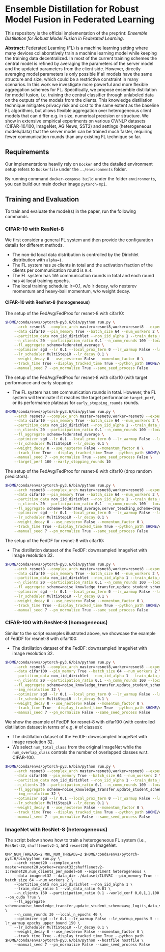 # Ensemble Distillation for Robust Model Fusion in Federated Learning
This repository is the official implementation of the preprint: *Ensemble Distillation for Robust Model Fusion in Federated Learning*. 

**Abstract:**
Federated Learning (FL) is a machine learning setting where many devices collaboratively train a machine learning model while keeping the training data decentralized. In most of the current training schemes the central model is refined by averaging the parameters of the server model and the updated parameters from the client side. However, directly averaging model parameters is only possible if all models have the same structure and size, which could be a restrictive constraint in many scenarios. In this work we investigate more powerful and more flexible aggregation schemes for FL. Specifically, we propose ensemble distillation for model fusion, i.e. training the central classifier through unlabeled data on the outputs of the models from the clients.
This knowledge distillation technique mitigates privacy risk and cost to the same extent as the baseline FL algorithms, but allows flexible aggregation over heterogeneous client models that can differ e.g. in size, numerical precision or structure. We show in extensive empirical experiments on various CV/NLP datasets (CIFAR-10/100, ImageNet, AG News, SST2) and settings (heterogeneous models/data) that the server model can be trained much faster, requiring fewer communication rounds than any existing FL technique so far.


## Requirements
Our implementations heavily rely on `Docker` and the detailed environment setup refers to `Dockerfile` under the `../environments` folder.

By running command `docker-compose build` under the folder `environments`, you can build our main docker image `pytorch-mpi`.


## Training and Evaluation
To train and evaluate the model(s) in the paper, run the following commands.


### CIFAR-10 with ResNet-8
We first consider a general FL system and then provide the configuration details for different methods.
* The non-iid local data distribution is controlled by the Dirichlet distribution with `alpha=1`.
* The FL system has `20` clients in total and the activation fraction of the clients per communication round is `0.4`.
* The FL system has `100` communication rounds in total and each round has `40` local training epochs.
* The local training schedule: lr=0.1, w/o lr decay, w/o nesterov momentum and heavy-ball momentum, w/o weight decay.

#### CIFAR-10 with ResNet-8 (homogeneous)
The setup of the FedAvg/FedProx for resnet-8 with cifar10:

```bash
$HOME/conda/envs/pytorch-py3.6/bin/python run.py \
    --arch resnet8 --complex_arch master=resnet8,worker=resnet8 --experiment demo \
    --data cifar10 --pin_memory True --batch_size 64 --num_workers 2 \
    --partition_data non_iid_dirichlet --non_iid_alpha 1 --train_data_ratio 1 --val_data_ratio 0.1 \
    --n_clients 20 --participation_ratio 0.1 --n_comm_rounds 100 --local_n_epochs 40 --world_conf 0,0,1,1,100 --on_cuda True \
    --fl_aggregate scheme=federated_average \
    --optimizer sgd --lr 0.1 --local_prox_term 0 --lr_warmup False --lr_warmup_epochs 5 --lr_warmup_epochs_upper_bound 150 \
    --lr_scheduler MultiStepLR --lr_decay 0.1 \
    --weight_decay 0 --use_nesterov False --momentum_factor 0 \
    --track_time True --display_tracked_time True --python_path $HOME/conda/envs/pytorch-py3.6/bin/python --hostfile hostfile \
    --manual_seed 7 --pn_normalize True --same_seed_process False
```

The setup of the FedAvg/FedProx for resnet-8 with cifar10 (with target performance and early stopping):
* The FL system has `100` communication rounds in total. However, the FL system will terminate if it reaches the target performance `target_perf`, or its performance plateaus for `early_stopping_rounds` rounds.

```bash
$HOME/conda/envs/pytorch-py3.6/bin/python run.py \
    --arch resnet8 --complex_arch master=resnet8,worker=resnet8 --experiment demo \
    --data cifar10 --pin_memory True --batch_size 64 --num_workers 2 \
    --partition_data non_iid_dirichlet --non_iid_alpha 1 --train_data_ratio 1 --val_data_ratio 0.1 \
    --n_clients 20 --participation_ratio 0.1 --n_comm_rounds 100 --local_n_epochs 40 --world_conf 0,0,1,1,100 --on_cuda True \
    --fl_aggregate scheme=federated_average \
    --optimizer sgd --lr 0.1 --local_prox_term 0 --lr_warmup False --lr_warmup_epochs 5 --lr_warmup_epochs_upper_bound 150 \
    --lr_scheduler MultiStepLR --lr_decay 0.1 \
    --weight_decay 0 --use_nesterov False --momentum_factor 0 \
    --track_time True --display_tracked_time True --python_path $HOME/conda/envs/pytorch-py3.6/bin/python --hostfile hostfile \
    --manual_seed 7 --pn_normalize True --same_seed_process False \
    --target_perf 100 --early_stopping_rounds 10
```

The setup of the FedAvg/FedProx for resnet-8 with cifar10 (drop random predictors):

```bash
$HOME/conda/envs/pytorch-py3.6/bin/python run.py \
    --arch resnet8 --complex_arch master=resnet8,worker=resnet8 --experiment demo \
    --data cifar10 --pin_memory True --batch_size 64 --num_workers 2 \
    --partition_data non_iid_dirichlet --non_iid_alpha 1 --train_data_ratio 1 --val_data_ratio 0.1 \
    --n_clients 20 --participation_ratio 0.1 --n_comm_rounds 100 --local_n_epochs 40 --world_conf 0,0,1,1,100 --on_cuda True \
    --fl_aggregate scheme=federated_average,server_teaching_scheme=drop_worst \
    --optimizer sgd --lr 0.1 --local_prox_term 0 --lr_warmup False --lr_warmup_epochs 5 --lr_warmup_epochs_upper_bound 150 \
    --lr_scheduler MultiStepLR --lr_decay 0.1 \
    --weight_decay 0 --use_nesterov False --momentum_factor 0 \
    --track_time True --display_tracked_time True --python_path $HOME/conda/envs/pytorch-py3.6/bin/python --hostfile hostfile \
    --manual_seed 7 --pn_normalize True --same_seed_process False
```

The setup of the FedDF for resnet-8 with cifar10:
* The distillation dataset of the FedDF: downsampled ImageNet with image resolution 32.

```bash
$HOME/conda/envs/pytorch-py3.6/bin/python run.py \
    --arch resnet8 --complex_arch master=resnet8,worker=resnet8 --experiment demo \
    --data cifar10 --pin_memory True --batch_size 64 --num_workers 2 \
    --partition_data non_iid_dirichlet --non_iid_alpha 1 --train_data_ratio 1 --val_data_ratio 0.1 \
    --n_clients 20 --participation_ratio 0.1 --n_comm_rounds 100 --local_n_epochs 40 --world_conf 0,0,1,1,100 --on_cuda True \
    --fl_aggregate scheme=noise_knowledge_transfer,update_student_scheme=avg_logits,data_source=other,data_type=train,data_scheme=random_sampling,data_name=cifar100,data_percentage=1.0,total_n_server_pseudo_batches=10000,eval_batches_freq=100,early_stopping_server_batches=1000 \
    --optimizer sgd --lr 0.1 --local_prox_term 0 --lr_warmup False --lr_warmup_epochs 5 --lr_warmup_epochs_upper_bound 150 \
    --lr_scheduler MultiStepLR --lr_decay 0.1 \
    --weight_decay 0 --use_nesterov False --momentum_factor 0 \
    --track_time True --display_tracked_time True --python_path $HOME/conda/envs/pytorch-py3.6/bin/python --hostfile hostfile \
    --manual_seed 7 --pn_normalize True --same_seed_process False
```


### CIFAR-100 with ResNet-8 (homogeneous)
Similar to the script examples illustrated above, we showcase the example of FedDF for resnet-8 with cifar100:
* The distillation dataset of the FedDF: downsampled ImageNet with image resolution 32.

```bash
$HOME/conda/envs/pytorch-py3.6/bin/python run.py \
    --arch resnet8 --complex_arch master=resnet8,worker=resnet8 --experiment demo \
    --data cifar100 --pin_memory True --batch_size 64 --num_workers 2 \
    --partition_data non_iid_dirichlet --non_iid_alpha 1 --train_data_ratio 1 --val_data_ratio 0.1 \
    --n_clients 20 --participation_ratio 0.1 --n_comm_rounds 100 --local_n_epochs 40 --world_conf 0,0,1,1,100 --on_cuda True \
    --fl_aggregate scheme=noise_knowledge_transfer,update_student_scheme=avg_logits,data_source=other,data_type=train,data_scheme=random_sampling,data_percentage=1.0,data_name=imagenet32,data_dir=./dataset/ILSVRC,total_n_server_pseudo_batches=10000,eval_batches_freq=100,early_stopping_server_batches=1000 \
    --img_resolution 32 \
    --optimizer sgd --lr 0.1 --local_prox_term 0 --lr_warmup False --lr_warmup_epochs 5 --lr_warmup_epochs_upper_bound 150 \
    --lr_scheduler MultiStepLR --lr_decay 0.1 \
    --weight_decay 0 --use_nesterov False --momentum_factor 0 \
    --track_time True --display_tracked_time True --python_path $HOME/conda/envs/pytorch-py3.6/bin/python --hostfile hostfile \
    --manual_seed 7 --pn_normalize False --same_seed_process False
```

We show the example of FedDF for resnet-8 with cifar100 (with controlled distillation dataset in terms of e.g. # of classes):
* The distillation dataset of the FedDF: downsampled ImageNet with image resolution 32.
* We select `num_total_class` from the original ImageNet while the `num_overlap_class` controls the number of overlapped classes w.r.t. CIFAR-100.

```bash
$HOME/conda/envs/pytorch-py3.6/bin/python run.py \
    --arch resnet8 --complex_arch master=resnet8,worker=resnet8 --experiment demo \
    --data cifar100 --pin_memory True --batch_size 64 --num_workers 2 \
    --partition_data non_iid_dirichlet --non_iid_alpha 1 --train_data_ratio 1 --val_data_ratio 0.1 \
    --n_clients 20 --participation_ratio 0.1 --n_comm_rounds 100 --local_n_epochs 40 --world_conf 0,0,1,1,100 --on_cuda True \
    --fl_aggregate scheme=noise_knowledge_transfer,update_student_scheme=avg_logits,data_source=other,data_type=train,data_scheme=class_selection,data_percentage=1.0,num_total_class=100,num_overlap_class=0,data_name=imagenet32,data_dir=./dataset/ILSVRC,total_n_server_pseudo_batches=10000,eval_batches_freq=100,early_stopping_server_batches=1000 \
    --img_resolution 32 \
    --optimizer sgd --lr 0.1 --local_prox_term 0 --lr_warmup False --lr_warmup_epochs 5 --lr_warmup_epochs_upper_bound 150 \
    --lr_scheduler MultiStepLR --lr_decay 0.1 \
    --weight_decay 0 --use_nesterov False --momentum_factor 0 \
    --track_time True --display_tracked_time True --python_path $HOME/conda/envs/pytorch-py3.6/bin/python --hostfile hostfile \
    --manual_seed 7 --pn_normalize False --same_seed_process False
```

### ImageNet with ResNet-8 (heterogeneous)
The script below shows how to train a heterogeneous FL system (i.e., `ResNet-32`, `shufflenetv2-1`, and `resnet20`) on ImageNet.

```
OMP_NUM_THREADS=2 MKL_NUM_THREADS=2 $HOME/conda/envs/pytorch-py3.6/bin/python run.py \
    --arch resnet20 --complex_arch master=resnet20,worker=resnet32:shufflenetv2-1:resnet20,num_clients_per_model=50 --experiment heterogeneous \
    --data imagenet32 --data_dir ./dataset/ILSVRC --pin_memory True --batch_size 64 --num_workers 2 \
    --partition_data non_iid_dirichlet --non_iid_alpha 1 \
    --train_data_ratio 1 --val_data_ratio 0.01 \
    --n_clients 150 --participation_ratio 0.1 --world_conf 0,0,1,1,100 --on_cuda True \
    --fl_aggregate scheme=noise_knowledge_transfer,update_student_scheme=avg_logits,data_source=other,data_type=train,data_scheme=random_sampling,data_name=cifar100,data_percentage=1.0,total_n_server_pseudo_batches=10000,eval_batches_freq=100,early_stopping_server_batches=1000 \
    --n_comm_rounds 30 --local_n_epochs 40 \
    --optimizer sgd --lr 0.1 --lr_warmup False --lr_warmup_epochs 5 --lr_warmup_epochs_upper_bound 150 \
    --lr_scheduler MultiStepLR --lr_decay 0.1 \
    --weight_decay 0 --use_nesterov False --momentum_factor 0 \
    --track_time True --display_tracked_time True --python_path $HOME/conda/envs/pytorch-py3.6/bin/python --hostfile hostfile \
    --manual_seed 7 --pn_normalize False --same_seed_process False
```
